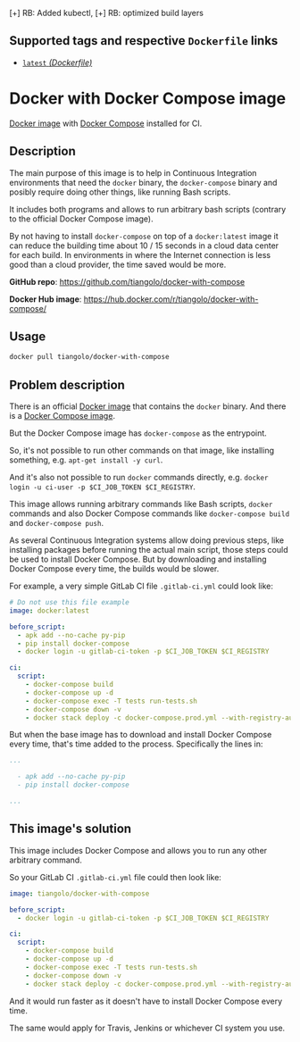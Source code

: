 [+] RB: Added kubectl, 
[+] RB: optimized build layers


## Supported tags and respective `Dockerfile` links

* [`latest` _(Dockerfile)_](https://github.com/tiangolo/docker-with-compose/blob/master/Dockerfile)

# Docker with Docker Compose image

[Docker image](https://hub.docker.com/_/docker/) with [Docker Compose](https://github.com/docker/compose) installed for CI.

## Description

The main purpose of this image is to help in Continuous Integration environments that need the `docker` binary, the `docker-compose` binary and posibly require doing other things, like running Bash scripts.

It includes both programs and allows to run arbitrary bash scripts (contrary to the official Docker Compose image).

By not having to install `docker-compose` on top of a `docker:latest` image it can reduce the building time about 10 / 15 seconds in a cloud data center for each build. In environments in where the Internet connection is less good than a cloud provider, the time saved would be more.

**GitHub repo**: <https://github.com/tiangolo/docker-with-compose>

**Docker Hub image**: <https://hub.docker.com/r/tiangolo/docker-with-compose/>

## Usage

```bash
docker pull tiangolo/docker-with-compose
```

## Problem description

There is an official [Docker image](https://hub.docker.com/_/docker/) that contains the `docker` binary. And there is a [Docker Compose image](https://hub.docker.com/r/docker/compose/). 

But the Docker Compose image has `docker-compose` as the entrypoint. 

So, it's not possible to run other commands on that image, like installing something, e.g. `apt-get install -y curl`. 

And it's also not possible to run `docker` commands directly, e.g. `docker login -u ci-user -p $CI_JOB_TOKEN $CI_REGISTRY`.

This image allows running arbitrary commands like Bash scripts, `docker` commands and also Docker Compose commands like `docker-compose build` and `docker-compose push`.

As several Continuous Integration systems allow doing previous steps, like installing packages before running the actual main script, those steps could be used to install Docker Compose. But by downloading and installing Docker Compose every time, the builds would be slower.

For example, a very simple GitLab CI file `.gitlab-ci.yml` could look like:

```yml
# Do not use this file example
image: docker:latest

before_script:
  - apk add --no-cache py-pip
  - pip install docker-compose
  - docker login -u gitlab-ci-token -p $CI_JOB_TOKEN $CI_REGISTRY

ci:
  script:
    - docker-compose build
    - docker-compose up -d
    - docker-compose exec -T tests run-tests.sh
    - docker-compose down -v
    - docker stack deploy -c docker-compose.prod.yml --with-registry-auth prod-example-com
```

But when the base image has to download and install Docker Compose every time, that's time added to the process. Specifically the lines in:

```yml
...

  - apk add --no-cache py-pip
  - pip install docker-compose

...
```

## This image's solution

This image includes Docker Compose and allows you to run any other arbitrary command. 

So your GitLab CI `.gitlab-ci.yml` file could then look like:

```yml
image: tiangolo/docker-with-compose

before_script:
  - docker login -u gitlab-ci-token -p $CI_JOB_TOKEN $CI_REGISTRY

ci:
  script:
    - docker-compose build
    - docker-compose up -d
    - docker-compose exec -T tests run-tests.sh
    - docker-compose down -v
    - docker stack deploy -c docker-compose.prod.yml --with-registry-auth prod-example-com
```

And it would run faster as it doesn't have to install Docker Compose every time.

The same would apply for Travis, Jenkins or whichever CI system you use.
